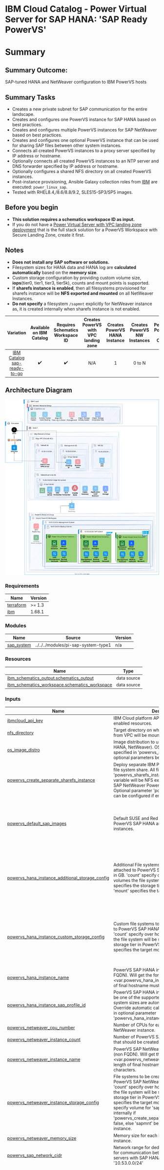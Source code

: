 # IBM Cloud Catalog - Power Virtual Server for SAP HANA: 'SAP Ready PowerVS'

# Summary
## Summary Outcome:
   SAP-tuned HANA and NetWeaver configuration to IBM PowerVS hosts

## Summary Tasks

- Creates a new private subnet for SAP communication for the entire landscape.
- Creates and configures one PowerVS instance for SAP HANA based on best practices.
- Creates and configures multiple PowerVS instances for SAP NetWeaver based on best practices.
- Creates and configures one optional PowerVS instance that can be used for sharing SAP files between other system instances.
- Connects all created PowerVS instances to a proxy server specified by IP address or hostname.
- Optionally connects all created PowerVS instances to an NTP server and DNS forwarder specified by IP address or hostname.
- Optionally configures a shared NFS directory on all created PowerVS instances.
- Post-instance provisioning, Ansible Galaxy collection roles from [IBM](https://galaxy.ansible.com/ui/repo/published/ibm/power_linux_sap/) are executed: `power_linux_sap`.
- Tested with RHEL8.4,/8.6/8.8/9.2, SLES15-SP3/SP5 images.

## Before you begin
- **This solution requires a schematics workspace ID as input.**
- If you do not have a [Power Virtual Server with VPC landing zone deployment](https://cloud.ibm.com/catalog/architecture/deploy-arch-ibm-pvs-inf-2dd486c7-b317-4aaa-907b-42671485ad96-global?catalog_query=aHR0cHM6Ly9jbG91ZC5pYm0uY29tL2NhdGFsb2c%2Fc2VhcmNoPXBvd2VyI3NlYXJjaF9yZXN1bHRz) that is the full stack solution for a PowerVS Workspace with Secure Landing Zone, create it first.

## Notes
- **Does not install any SAP software or solutions.**
- Filesystem sizes for HANA data and HANA log are **calculated automatically** based on the **memory size**.
- Custom storage configuration by providing custom volume size, **iops**(tier0, tier1, tier3, tier5k), counts and mount points is supported.
- If **sharefs instance is enabled**, then all filesystems provisioned for sharefs instance will be **NFS exported and mounted** on all NetWeaver Instances.
- **Do not specify** a filesystem `/sapmnt` explicitly for NetWeaver instance as, it is created internally when sharefs instance is not enabled.


|                                  Variation                                  | Available on IBM Catalog | Requires Schematics Workspace ID | Creates PowerVS with VPC landing zone | Creates PowerVS HANA Instance | Creates PowerVS NW Instances | Performs PowerVS OS Config | Performs PowerVS SAP Tuning | Install SAP software |
|:---------------------------------------------------------------------------:|:------------------------:|:--------------------------------:|:-------------------------------------:|:-----------------------------:|:----------------------------:|:--------------------------:|:---------------------------:|:--------------------:|
| [ IBM Catalog sap-ready-to-go ](./) |    :heavy_check_mark:    |        :heavy_check_mark:        |                  N/A                  |               1               |            0 to N            |     :heavy_check_mark:     |      :heavy_check_mark:     |          N/A         |


## Architecture Diagram
![sap-ready-to-go](https://github.com/terraform-ibm-modules/terraform-ibm-powervs-sap/blob/main/reference-architectures/sap-ready-to-go/deploy-arch-ibm-pvs-sap-ready-to-go.svg)


<!-- BEGINNING OF PRE-COMMIT-TERRAFORM DOCS HOOK -->
### Requirements

| Name | Version |
|------|---------|
| <a name="requirement_terraform"></a> [terraform](#requirement\_terraform) | >= 1.3 |
| <a name="requirement_ibm"></a> [ibm](#requirement\_ibm) | 1.68.1 |

### Modules

| Name | Source | Version |
|------|--------|---------|
| <a name="module_sap_system"></a> [sap\_system](#module\_sap\_system) | ../../../modules/pi-sap-system-type1 | n/a |

### Resources

| Name | Type |
|------|------|
| [ibm_schematics_output.schematics_output](https://registry.terraform.io/providers/IBM-Cloud/ibm/1.68.1/docs/data-sources/schematics_output) | data source |
| [ibm_schematics_workspace.schematics_workspace](https://registry.terraform.io/providers/IBM-Cloud/ibm/1.68.1/docs/data-sources/schematics_workspace) | data source |

### Inputs

| Name | Description | Type | Default | Required |
|------|-------------|------|---------|:--------:|
| <a name="input_ibmcloud_api_key"></a> [ibmcloud\_api\_key](#input\_ibmcloud\_api\_key) | IBM Cloud platform API key needed to deploy IAM enabled resources. | `string` | n/a | yes |
| <a name="input_nfs_directory"></a> [nfs\_directory](#input\_nfs\_directory) | Target directory on which the file storage share from VPC will be mounted. | `string` | `"/nfs"` | no |
| <a name="input_os_image_distro"></a> [os\_image\_distro](#input\_os\_image\_distro) | Image distribution to use for all instances(Shared, HANA, NetWeaver). OS release versions may be specified in 'powervs\_sap\_default\_images' optional parameters below. | `string` | n/a | yes |
| <a name="input_powervs_create_separate_sharefs_instance"></a> [powervs\_create\_separate\_sharefs\_instance](#input\_powervs\_create\_separate\_sharefs\_instance) | Deploy separate IBM PowerVS instance as central file system share. All filesystems defined in 'powervs\_sharefs\_instance\_storage\_config' variable will be NFS exported and mounted on SAP NetWeaver PowerVS instances if enabled. Optional parameter 'powervs\_share\_fs\_instance' can be configured if enabled. | `bool` | n/a | yes |
| <a name="input_powervs_default_sap_images"></a> [powervs\_default\_sap\_images](#input\_powervs\_default\_sap\_images) | Default SUSE and Red Hat Linux images to use for PowerVS SAP HANA and SAP NetWeaver instances. | <pre>object({<br>    sles_hana_image = string<br>    sles_nw_image   = string<br>    rhel_hana_image = string<br>    rhel_nw_image   = string<br>  })</pre> | <pre>{<br>  "rhel_hana_image": "RHEL9-SP2-SAP",<br>  "rhel_nw_image": "RHEL9-SP2-SAP-NETWEAVER",<br>  "sles_hana_image": "SLES15-SP5-SAP",<br>  "sles_nw_image": "SLES15-SP5-SAP-NETWEAVER"<br>}</pre> | no |
| <a name="input_powervs_hana_instance_additional_storage_config"></a> [powervs\_hana\_instance\_additional\_storage\_config](#input\_powervs\_hana\_instance\_additional\_storage\_config) | Additional File systems to be created and attached to PowerVS SAP HANA instance. 'size' is in GB. 'count' specify over how many storage volumes the file system will be striped. 'tier' specifies the storage tier in PowerVS workspace. 'mount' specifies the target mount point on OS. | <pre>list(object({<br>    name  = string<br>    size  = string<br>    count = string<br>    tier  = string<br>    mount = string<br>  }))</pre> | <pre>[<br>  {<br>    "count": "1",<br>    "mount": "/usr/sap",<br>    "name": "usrsap",<br>    "size": "50",<br>    "tier": "tier3"<br>  }<br>]</pre> | no |
| <a name="input_powervs_hana_instance_custom_storage_config"></a> [powervs\_hana\_instance\_custom\_storage\_config](#input\_powervs\_hana\_instance\_custom\_storage\_config) | Custom file systems to be created and attached to PowerVS SAP HANA instance. 'size' is in GB. 'count' specify over how many storage volumes the file system will be striped. 'tier' specifies the storage tier in PowerVS workspace. 'mount' specifies the target mount point on OS. | <pre>list(object({<br>    name  = string<br>    size  = string<br>    count = string<br>    tier  = string<br>    mount = string<br>    pool  = optional(string)<br>  }))</pre> | <pre>[<br>  {<br>    "count": "",<br>    "mount": "",<br>    "name": "",<br>    "size": "",<br>    "tier": ""<br>  }<br>]</pre> | no |
| <a name="input_powervs_hana_instance_name"></a> [powervs\_hana\_instance\_name](#input\_powervs\_hana\_instance\_name) | PowerVS SAP HANA instance hostname (non FQDN). Will get the form of <var.prefix>-<var.powervs\_hana\_instance\_name>. Max length of final hostname must be <= 13 characters. | `string` | `"hana"` | no |
| <a name="input_powervs_hana_instance_sap_profile_id"></a> [powervs\_hana\_instance\_sap\_profile\_id](#input\_powervs\_hana\_instance\_sap\_profile\_id) | PowerVS SAP HANA instance profile to use. Must be one of the supported profiles. See [here](https://cloud.ibm.com/docs/sap?topic=sap-hana-iaas-offerings-profiles-power-vs). File system sizes are automatically calculated. Override automatic calculation by setting values in optional parameter 'powervs\_hana\_instance\_custom\_storage\_config'. | `string` | `"ush1-4x256"` | no |
| <a name="input_powervs_netweaver_cpu_number"></a> [powervs\_netweaver\_cpu\_number](#input\_powervs\_netweaver\_cpu\_number) | Number of CPUs for each PowerVS SAP NetWeaver instance. | `string` | `"3"` | no |
| <a name="input_powervs_netweaver_instance_count"></a> [powervs\_netweaver\_instance\_count](#input\_powervs\_netweaver\_instance\_count) | Number of PowerVS SAP NetWeaver instances that should be created. | `number` | `1` | no |
| <a name="input_powervs_netweaver_instance_name"></a> [powervs\_netweaver\_instance\_name](#input\_powervs\_netweaver\_instance\_name) | PowerVS SAP NetWeaver instance hostname (non FQDN). Will get the form of <var.prefix>-<var.powervs\_netweaver\_instance\_name>-<number>. Max length of final hostname must be <= 13 characters. | `string` | `"nw"` | no |
| <a name="input_powervs_netweaver_instance_storage_config"></a> [powervs\_netweaver\_instance\_storage\_config](#input\_powervs\_netweaver\_instance\_storage\_config) | File systems to be created and attached to PowerVS SAP NetWeaver instance. 'size' is in GB. 'count' specify over how many storage volumes the file system will be striped. 'tier' specifies the storage tier in PowerVS workspace. 'mount' specifies the target mount point on OS. Do not specify volume for 'sapmnt' as this will be created internally if 'powervs\_create\_separate\_sharefs\_instance' is false, else 'sapmnt' be will mounted from sharefs instance. | <pre>list(object({<br>    name  = string<br>    size  = string<br>    count = string<br>    tier  = string<br>    mount = string<br>    pool  = optional(string)<br>  }))</pre> | <pre>[<br>  {<br>    "count": "1",<br>    "mount": "/usr/sap",<br>    "name": "usrsap",<br>    "size": "50",<br>    "tier": "tier3"<br>  }<br>]</pre> | no |
| <a name="input_powervs_netweaver_memory_size"></a> [powervs\_netweaver\_memory\_size](#input\_powervs\_netweaver\_memory\_size) | Memory size for each PowerVS SAP NetWeaver instance. | `string` | `"32"` | no |
| <a name="input_powervs_sap_network_cidr"></a> [powervs\_sap\_network\_cidr](#input\_powervs\_sap\_network\_cidr) | Network range for dedicated SAP network. Used for communication between SAP Application servers with SAP HANA Database. E.g., '10.53.0.0/24' | `string` | `"10.53.0.0/24"` | no |
| <a name="input_powervs_sharefs_instance"></a> [powervs\_sharefs\_instance](#input\_powervs\_sharefs\_instance) | Share fs instance. This parameter is effective if 'powervs\_create\_separate\_sharefs\_instance' is set to true. size' is in GB. 'count' specify over how many storage volumes the file system will be striped. 'tier' specifies the storage tier in PowerVS workspace. 'mount' specifies the target mount point on OS. | <pre>object({<br>    name       = string<br>    processors = string<br>    memory     = string<br>    proc_type  = string<br>    storage_config = list(object({<br>      name  = string<br>      size  = string<br>      count = string<br>      tier  = string<br>      mount = string<br>      pool  = optional(string)<br>    }))<br>  })</pre> | <pre>{<br>  "memory": "2",<br>  "name": "share",<br>  "proc_type": "shared",<br>  "processors": "0.5",<br>  "storage_config": [<br>    {<br>      "count": "1",<br>      "mount": "/sapmnt",<br>      "name": "sapmnt",<br>      "size": "300",<br>      "tier": "tier3"<br>    },<br>    {<br>      "count": "1",<br>      "mount": "/usr/trans",<br>      "name": "trans",<br>      "size": "50",<br>      "tier": "tier3"<br>    }<br>  ]<br>}</pre> | no |
| <a name="input_powervs_zone"></a> [powervs\_zone](#input\_powervs\_zone) | IBM Cloud data center location corresponding to the location used in 'Power Virtual Server with VPC landing zone' pre-requisite deployment. | `string` | n/a | yes |
| <a name="input_prefix"></a> [prefix](#input\_prefix) | Unique prefix for resources to be created (e.g., SAP system name). Max length must be less than or equal to 6. | `string` | n/a | yes |
| <a name="input_prerequisite_workspace_id"></a> [prerequisite\_workspace\_id](#input\_prerequisite\_workspace\_id) | IBM Cloud Schematics workspace ID of an existing 'Power Virtual Server with VPC landing zone' catalog solution. If you do not yet have an existing deployment, click [here](https://cloud.ibm.com/catalog/architecture/deploy-arch-ibm-pvs-inf-2dd486c7-b317-4aaa-907b-42671485ad96-global?) to create one. | `string` | n/a | yes |
| <a name="input_sap_domain"></a> [sap\_domain](#input\_sap\_domain) | SAP network domain name. | `string` | `"sap.com"` | no |
| <a name="input_ssh_private_key"></a> [ssh\_private\_key](#input\_ssh\_private\_key) | Private SSH key (RSA format) used to login to IBM PowerVS instances. Should match to uploaded public SSH key referenced by 'ssh\_public\_key' which was created previously. The key is temporarily stored and deleted. For more information about SSH keys, see [SSH keys](https://cloud.ibm.com/docs/vpc?topic=vpc-ssh-keys). | `string` | n/a | yes |

### Outputs

| Name | Description |
|------|-------------|
| <a name="output_access_host_or_ip"></a> [access\_host\_or\_ip](#output\_access\_host\_or\_ip) | Public IP of Provided Bastion/JumpServer Host. |
| <a name="output_infrastructure_data"></a> [infrastructure\_data](#output\_infrastructure\_data) | PowerVS infrastructure details. |
| <a name="output_powervs_hana_instance_ips"></a> [powervs\_hana\_instance\_ips](#output\_powervs\_hana\_instance\_ips) | All private IPS of HANA instance. |
| <a name="output_powervs_hana_instance_management_ip"></a> [powervs\_hana\_instance\_management\_ip](#output\_powervs\_hana\_instance\_management\_ip) | Management IP of HANA Instance. |
| <a name="output_powervs_lpars_data"></a> [powervs\_lpars\_data](#output\_powervs\_lpars\_data) | All private IPS of PowerVS instances and Jump IP to access the host. |
| <a name="output_powervs_netweaver_instance_ips"></a> [powervs\_netweaver\_instance\_ips](#output\_powervs\_netweaver\_instance\_ips) | All private IPS of NetWeaver instances. |
| <a name="output_powervs_netweaver_instance_management_ips"></a> [powervs\_netweaver\_instance\_management\_ips](#output\_powervs\_netweaver\_instance\_management\_ips) | Management IPS of NetWeaver instances. |
| <a name="output_powervs_sharefs_instance_ips"></a> [powervs\_sharefs\_instance\_ips](#output\_powervs\_sharefs\_instance\_ips) | Private IPs of the Share FS instance. |
<!-- END OF PRE-COMMIT-TERRAFORM DOCS HOOK -->

